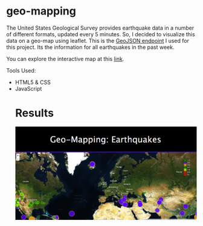 # geo-mapping

The United States Geological Survey provides earthquake data in a number of different formats, updated every 5 minutes. So, I decided to visualize this data on a geo-map using leaflet. This is the [GeoJSON endpoint](https://earthquake.usgs.gov/earthquakes/feed/v1.0/summary/all_week.geojson) I used for this project. Its the information for all earthquakes in the past week. 

You can explore the interactive map at this [link](https://bobbytaylor82.github.io/geo-mapping/).


Tools Used: 
<ul>
<li>HTML5 & CSS </li>
<li>JavaScript </li>
  
# Results 

![](img.png)

